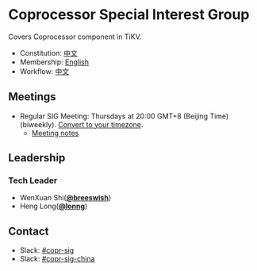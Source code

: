 # Coprocessor Special Interest Group

Covers Coprocessor component in TiKV.

- Constitution: [中文](./constitution-zh_CN.md)
- Membership: [English](./membership.md)
- Workflow: [中文](./workflow-zh_CN.md)

## Meetings

* Regular SIG Meeting: Thursdays at 20:00 GMT+8 (Beijing Time) (biweekly). [Convert to your timezone](https://www.thetimezoneconverter.com/?t=8%3A00%20pm&tz=GMT%2B8&).
    * [Meeting notes](https://docs.google.com/document/d/1ug-WHQblU2-nn2ZzcZamzS_TubSFFfkeBx0Pdo45kR8/edit?usp=sharing)


## Leadership

### Tech Leader

* WenXuan Shi(**[@breeswish](https://github.com/breeswish)**)
* Heng Long(**[@lonng](https://github.com/lonng)**)

## Contact

- Slack: [#copr-sig](https://tikv-wg.slack.com/messages/copr-sig)
- Slack: [#copr-sig-china](https://tikv-wg.slack.com/messages/copr-sig-china)